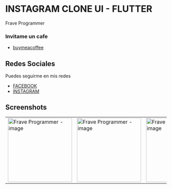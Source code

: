 # INSTAGRAM CLONE UI - FLUTTER

Frave Programmer

### Invitame un cafe

- [buymeacoffee](https://www.buymeacoffee.com/frave)

## Redes Sociales

Puedes seguirme en mis redes


- [FACEBOOK](https://www.facebook.com/fraveProgrammer)
- [INSTAGRAM](https://www.instagram.com/frave_developer/)

## Screenshots

<table>
    <tr>
        <td><img src="https://user-images.githubusercontent.com/76232843/112603305-d1fbd680-8de2-11eb-9a78-df74df88de6c.png" alt="Frave Programmer - image" width="200"></td>
        <td><img src="https://user-images.githubusercontent.com/76232843/112603348-e17b1f80-8de2-11eb-8364-4c1368d6321f.png" alt="Frave Programmer - image" width="200"></td>
        <td><img src="https://user-images.githubusercontent.com/76232843/112603392-edff7800-8de2-11eb-9e48-4610b8f0e764.png" alt="Frave Programmer - image" width="200"></td>
    </tr>
</table>

